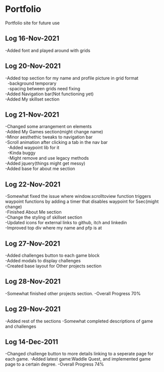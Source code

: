 # Portfolio
Portfolio site for future use

## **Log 16-Nov-2021**
-Added font and played around with grids

## **Log 20-Nov-2021**
-Added top section for my name and profile picture in grid format<br>
&nbsp;&nbsp;-background temporary<br>
&nbsp;&nbsp;-spacing between grids need fixing<br>
-Added Navigation bar(Not functioning yet)<br>
-Added My skillset section

## **Log 21-Nov-2021**
-Changed some arrangement on elements<br>
-Added My Games section(might change name)<br>
-Minor aesthethic tweaks to navigation bar<br>
-Scroll animation after clicking a tab in the nav bar<br>
&nbsp;&nbsp;-Added waypoint lib for it<br>
&nbsp;&nbsp;-Kinda buggy<br>
&nbsp;&nbsp;-Might remove and use legacy methods<br>
-Added jquery(things might get messy)<br>
-Added base for about me section

## **Log 22-Nov-2021**
-Somewhat fixed the issue where window.scrolltoview function triggers waypoint functions by adding a timer that disables waypoint for 5sec(might change)<br>
-Finished About Me section<br>
-Change the styling of skillset section<br>
-Updated icons for external links to github, itch and linkedin<br>
-Improved top div where my name and pfp is at<br>

## **Log 27-Nov-2021**
-Added challenges button to each game block<br>
-Added modals to display challenges<br>
-Created base layout for Other projects section

## **Log 28-Nov-2021**
-Somewhat finished other projects section.
-Overall Progress 70%

## **Log 29-Nov-2021**
-Added rest of the sections
-Somewhat completed descriptions of game and challenges

## **Log 14-Dec-2011**
-Changed challenge button to more details linking to a seperate page for each game.
-Added latest game:Waddle Quest, and implemented game page to a certain degree.
-Overall Progress 74%